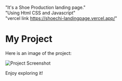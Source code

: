 "It's a Shoe Production landing page."<br/>
"Using Html CSS and Javascript"<br/>
"vercel link https://shoechi-landingpage.vercel.app/"
# My Project

Here is an image of the project:

![Project Screenshot]("Image/ShoeCHIimage.png")

Enjoy exploring it!
